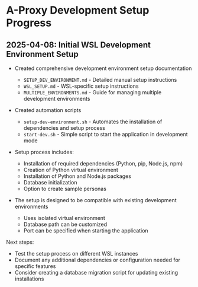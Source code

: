 # A-Proxy Development Setup Progress

## 2025-04-08: Initial WSL Development Environment Setup

- Created comprehensive development environment setup documentation
  - `SETUP_DEV_ENVIRONMENT.md` - Detailed manual setup instructions
  - `WSL_SETUP.md` - WSL-specific setup instructions
  - `MULTIPLE_ENVIRONMENTS.md` - Guide for managing multiple development environments

- Created automation scripts
  - `setup-dev-environment.sh` - Automates the installation of dependencies and setup process
  - `start-dev.sh` - Simple script to start the application in development mode

- Setup process includes:
  - Installation of required dependencies (Python, pip, Node.js, npm)
  - Creation of Python virtual environment
  - Installation of Python and Node.js packages
  - Database initialization
  - Option to create sample personas

- The setup is designed to be compatible with existing development environments
  - Uses isolated virtual environment
  - Database path can be customized
  - Port can be specified when starting the application

Next steps:
- Test the setup process on different WSL instances
- Document any additional dependencies or configuration needed for specific features
- Consider creating a database migration script for updating existing installations
